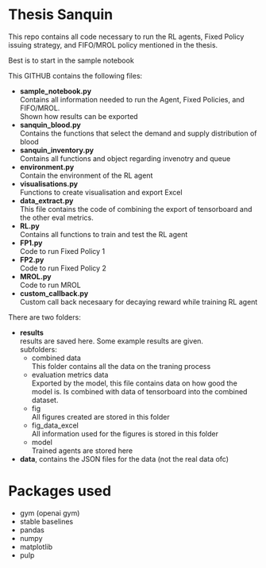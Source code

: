 # Thesis Sanquin
This repo contains all code necessary to run the RL agents, Fixed Policy issuing strategy, and FIFO/MROL policy 
mentioned in the thesis. 

Best is to start in the sample notebook

This GITHUB contains the following files:
- **sample_notebook.py** \
Contains all information needed to run the Agent, Fixed Policies, and FIFO/MROL. \
Shown how results can be exported
- **sanquin_blood.py** \
  Contains the functions that select the demand and supply distribution of blood
- **sanquin_inventory.py** \
  Contains all functions and object regarding invenotry and queue
- **environment.py** \
  Contain the environment of the RL agent
- **visualisations.py** \
  Functions to create visualisation and export Excel
- **data_extract.py** \
  This file contains the code of combining the export of tensorboard and the other eval metrics.
- **RL.py** \
Contains all functions to train and test the RL agent
- **FP1.py** \
Code to run Fixed Policy 1
- **FP2.py** \
Code to run Fixed Policy 2
- **MROL.py** \
Code to run MROL
- **custom_callback.py** \
Custom call back necesaary for decaying reward while training RL agent



There are two folders:
- **results** \
 results are saved here. Some example results are given. \
 subfolders:
   - combined data\
      This folder contains all the data on the traning process
    - evaluation metrics data\
      Exported by the model, this file contains data on how good the model is. Is combined with data of tensorboard into the combined dataset.
    - fig\
    All figures created are stored in this folder
    - fig_data_excel\
    All information used for the figures is stored in this folder
    - model \
    Trained agents are stored here
- **data**, contains the JSON files for the data (not the real data ofc)


# Packages used
- gym (openai gym)
- stable baselines
- pandas
- numpy
- matplotlib
- pulp
